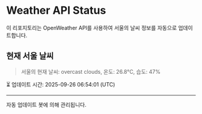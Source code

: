 
# Weather API Status

이 리포지토리는 OpenWeather API를 사용하여 서울의 날씨 정보를 자동으로 업데이트합니다.

## 현재 서울 날씨
> 서울의 현재 날씨: overcast clouds, 온도: 26.8°C, 습도: 47%

⏳ 업데이트 시간: 2025-09-26 06:54:01 (UTC)

---
자동 업데이트 봇에 의해 관리됩니다.
